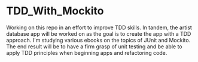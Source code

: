 # TDD_With_Mockito
Working on this repo in an effort to improve TDD skills. In tandem, the artist database app will be worked on as the goal is to create the app with a TDD approach. I'm studying various ebooks on the topics of JUnit and Mockito. The end result will be to have a firm grasp of unit testing and be able to apply TDD principles when beginning apps and refactoring code. 
